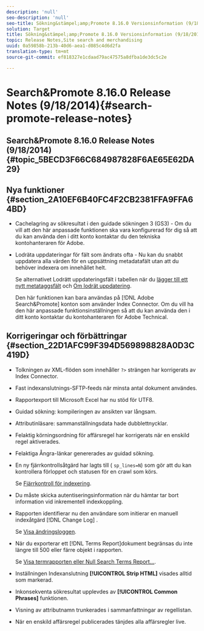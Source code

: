 ```yaml
---
description: 'null'
seo-description: 'null'
seo-title: Sökning&stämpel;amp;Promote 8.16.0 Versionsinformation (9/18/2014)
solution: Target
title: Sökning&stämpel;amp;Promote 8.16.0 Versionsinformation (9/18/2014)
topic: Release Notes,Site search and merchandising
uuid: 0a59858b-213b-40d6-aea1-d085c4d6d2fa
translation-type: tm+mt
source-git-commit: ef818327e1cdaad79ac47575a8dfba1de3dc5c2e

---
```



# Search&amp;Promote 8.16.0 Release Notes (9/18/2014){#search-promote-release-notes}

## Search&amp;Promote 8.16.0 Release Notes (9/18/2014) {#topic_5BECD3F66C684987828F6AE65E62DA29}

## Nya funktioner {#section_2A10EF6B40FC4F2CB2381FFA9FFA64BD}

* Cachelagring av sökresultat i den guidade sökningen 3 (GS3) - Om du vill att den här anpassade funktionen ska vara konfigurerad för dig så att du kan använda den i ditt konto kontaktar du den tekniska kontohanteraren för Adobe.
* Lodräta uppdateringar för fält som ändrats ofta - Nu kan du snabbt uppdatera alla värden för en uppsättning metadatafält utan att du behöver indexera om innehållet helt.

   Se alternativet Lodrätt uppdateringsfält i tabellen när du [lägger till ett nytt metataggsfält](../c-about-settings-menu/c-about-metadata-menu.md#task_6DF188C0FC7F4831A4444CA9AFA615E5) och [Om lodrät uppdatering](../c-about-index-menu/c-about-vertical-updates.md#concept_E65A70C9C2E04804BF24FBE1B3CAD899).

   Den här funktionen kan bara användas på [!DNL Adobe Search&Promote] konton som använder Index Connector. Om du vill ha den här anpassade funktionsinställningen så att du kan använda den i ditt konto kontaktar du kontohanteraren för Adobe Technical.

## Korrigeringar och förbättringar {#section_22D1AFC99F394D569898828A0D3C419D}

* Tolkningen av XML-flöden som innehåller `?>` strängen har korrigerats av Index Connector.
* Fast indexanslutnings-SFTP-feeds när minsta antal dokument användes.
* Rapportexport till Microsoft Excel har nu stöd för UTF8.
* Guidad sökning: kompileringen av ansikten var långsam.
* Attributinläsare: sammanställningsdata hade dubblettnycklar.
* Felaktig körningsordning för affärsregel har korrigerats när en enskild regel aktiverades.
* Felaktiga Ångra-länkar genererades av guidad sökning.
* En ny fjärrkontrollsåtgärd har lagts till ( `sp_lines=N`) som gör att du kan kontrollera förloppet och statusen för en crawl som körs.

   Se [Fjärrkontroll för indexering](../c-about-index-menu/c-about-remote-control-for-indexing.md#concept_C79B322190E84106A434E5C6D4A4118F).

* Du måste skicka autentiseringsinformation när du hämtar tar bort information vid inkrementell indexkoppling.
* Rapporten identifierar nu den användare som initierar en manuell indexåtgärd [!DNL Change Log] .

   Se [Visa ändringsloggen](../c-about-reports-menu/c-about-reports-menu.md#task_166F1156719F4B3D834BEA8E249C8057).

* När du exporterar ett [!DNL Terms Report]dokument begränsas du inte längre till 500 eller färre objekt i rapporten.

   Se [Visa termrapporten eller Null Search Terms Report...](../c-about-reports-menu/c-about-reports-menu.md#task_53B7ED1582DD4B0E8376546A7AFC789A).

* Inställningen Indexanslutning **[!UICONTROL Strip HTML]** visades alltid som markerad.
* Inkonsekventa sökresultat upplevdes av **[!UICONTROL Common Phrases]** funktionen.
* Visning av attributnamn trunkerades i sammanfattningar av regellistan.
* När en enskild affärsregel publicerades tänjdes alla affärsregler live.


